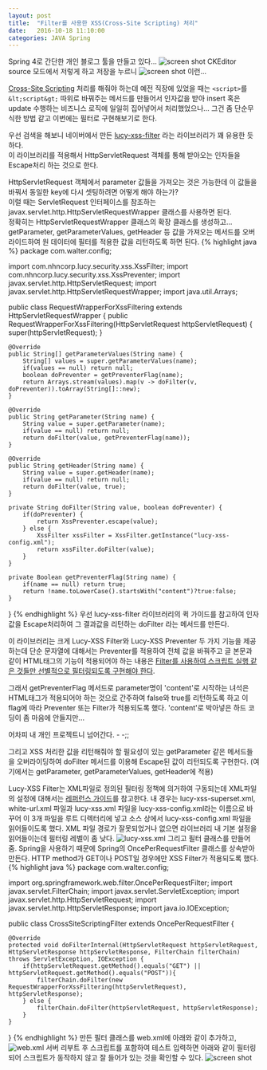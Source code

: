 ```yaml
---
layout: post
title:  "Filter를 사용한 XSS(Cross-Site Scripting) 처리"
date:   2016-10-18 11:10:00
categories: JAVA Spring
---
```


Spring 4로 간단한 개인 블로그 툴을 만들고 있다...
![screen shot](./../../../../../images/20161018/2123A53E58046AE630.png)
CKEditor source 모드에서 저렇게 하고 저장을 누르니
![screen shot](./../../../../../images/20161018/2235174358046B6B42.png)
이런...

[Cross-Site Scripting][1] 처리를 해줘야 하는데 예전 직장에 있었을 때는 `<script>`를 `&lt;script&gt;` 따위로 바꿔주는 메서드를 만들어서 인자값을 받아 insert 혹은 update 수행하는 비즈니스 로직에 일일히 집어넣어서 처리했었으나... 그건 좀 단순무식한 방법 같고 이번에는 필터로 구현해보기로 한다.

우선 검색을 해보니 네이버에서 만든 [lucy-xss-filter][2] 라는 라이브러리가 꽤 유용한 듯하다.  
이 라이브러리를 적용해서 HttpServletRequest 객체를 통해 받아오는 인자들을 Escape처리 하는 것으로 한다.

HttpServletRequest 객체에서 parameter 값들을 가져오는 것은 가능한데 이 값들을 바꿔서 동일한 key에 다시 셋팅하려면 어떻게 해야 하는가?  
이럴 때는 ServletRequest 인터페이스를 참조하는 javax.servlet.http.HttpServletRequestWrapper 클래스를 사용하면 된다.  
정확히는 HttpServletRequestWrapper 클래스의 확장 클래스를 생성하고... getParameter, getParameterValues, getHeader 등 값을 가져오는 메서드를 오버라이드하여 원 데이터에 필터를 적용한 값을 리턴하도록 하면 된다.
{% highlight java %}
package com.walter.config; 

import com.nhncorp.lucy.security.xss.XssFilter; 
import com.nhncorp.lucy.security.xss.XssPreventer; 
import javax.servlet.http.HttpServletRequest; 
import javax.servlet.http.HttpServletRequestWrapper; 
import java.util.Arrays; 

public class RequestWrapperForXssFiltering extends HttpServletRequestWrapper { 
    public RequestWrapperForXssFiltering(HttpServletRequest httpServletRequest) { 
        super(httpServletRequest); 
    } 
    
    @Override 
    public String[] getParameterValues(String name) { 
        String[] values = super.getParameterValues(name); 
        if(values == null) return null; 
        boolean doPreventer = getPreventerFlag(name); 
        return Arrays.stream(values).map(v -> doFilter(v, doPreventer)).toArray(String[]::new); 
    } 
    
    @Override 
    public String getParameter(String name) { 
        String value = super.getParameter(name); 
        if(value == null) return null; 
        return doFilter(value, getPreventerFlag(name)); 
    } 
    
    @Override 
    public String getHeader(String name) { 
        String value = super.getHeader(name); 
        if(value == null) return null; 
        return doFilter(value, true); 
    } 
    
    private String doFilter(String value, boolean doPreventer) { 
        if(doPreventer) { 
            return XssPreventer.escape(value); 
        } else { 
            XssFilter xssFilter = XssFilter.getInstance("lucy-xss-config.xml"); 
            return xssFilter.doFilter(value); 
        } 
    } 
    
    private Boolean getPreventerFlag(String name) { 
        if(name == null) return true; 
        return !name.toLowerCase().startsWith("content")?true:false; 
    } 
}
{% endhighlight %}
우선 lucy-xss-filter 라이브러리의 퀵 가이드를 참고하여 인자값을 Escape처리하여 그 결과값을 리턴하는 doFilter 라는 메서드를 만든다.

이 라이브러리는 크게 Lucy-XSS Filter와 Lucy-XSS Preventer 두 가지 기능을 제공하는데 단순 문자열에 대해서는 Preventer를 적용하여 전체 값을 바꿔주고 글 본문과 같이 HTML태그의 기능이 적용되어야 하는 내용은 [Filter를 사용하여 스크립트 실행 같은 것들만 선별적으로 필터링되도록 구현해야 한다][3].

그래서 getPreventerFlag 메서드로 parameter명이 'content'로 시작하는 녀석은 HTML태그가 적용되어야 하는 것으로 간주하여 false와 true를 리턴하도록 하고 이 flag에 따라 Preventer 또는 Filter가 적용되도록 했다. 'content'로 박아넣은 하드 코딩이 좀 마음에 안들지만... 

어차피 내 개인 프로젝트니 넘어간다. - -;; 

그리고 XSS 처리한 값을 리턴해줘야 할 필요성이 있는 getParameter 같은 메서드들을 오버라이딩하여 doFilter 메서드를 이용해 Escape된 값이 리턴되도록 구현한다. (여기에서는 getParameter, getParameterValues, getHeader에 적용)

Lucy-XSS Filter는 XML파일로 정의된 필터링 정책에 의거하여 구동되는데 XML파일의 설정에 대해서는 [레퍼런스 가이드][4]를 참고한다. 내 경우는 lucy-xss-superset.xml, white-url.xml 파일과 lucy-xss.xml 파일을 lucy-xss-config.xml라는 이름으로 바꾸어 이 3개 파일을 루트 디렉터리에 넣고 소스 상에서 lucy-xss-config.xml 파일을 읽어들이도록 했다. 
XML 파일 경로가 잘못되었거나 없으면 라이브러리 내 기본 설정을 읽어들이는데 필터링 레벨이 좀 낮다.
![lucy-xss.xml](./../../../../../images/20161018/263DE14C5805D8C20C.png)
그리고 필터 클래스를 만들어 줌. Spring을 사용하기 때문에 Spring의 OncePerRequestFilter 클래스를 상속받아 만든다.
HTTP method가 GET이나 POST일 경우에만 XSS Filter가 적용되도록 했다.
{% highlight java %}
package com.walter.config; 

import org.springframework.web.filter.OncePerRequestFilter; 
import javax.servlet.FilterChain; 
import javax.servlet.ServletException; 
import javax.servlet.http.HttpServletRequest; 
import javax.servlet.http.HttpServletResponse; 
import java.io.IOException; 

public class CrossSiteScriptingFilter extends OncePerRequestFilter { 
    
    @Override 
    protected void doFilterInternal(HttpServletRequest httpServletRequest, HttpServletResponse httpServletResponse, FilterChain filterChain) throws ServletException, IOException { 
        if(httpServletRequest.getMethod().equals("GET") || httpServletRequest.getMethod().equals("POST")){ 
            filterChain.doFilter(new RequestWrapperForXssFiltering(httpServletRequest), httpServletResponse);
        } else { 
            filterChain.doFilter(httpServletRequest, httpServletResponse); 
        } 
    } 
}
{% endhighlight %}
만든 필터 클래스를 web.xml에 아래와 같이 추가하고,
![web.xml](./../../../../../images/20161018/260B60465805821C36.png)
서버 리부트 후 스크립트를 포함하여 테스트 입력하면 아래와 같이 필터링되어 스크립트가 동작하지 않고 잘 들어가 있는 것을 확인할 수 있다.
![screen shot](./../../../../../images/20161018/251F8245580583122E.png)

[1]: https://ko.wikipedia.org/wiki/사이트_간_스크립팅
[2]: https://github.com/naver/lucy-xss-filter
[3]: https://github.com/naver/lucy-xss-filter/blob/master/docs/manual/kr/01.%20summary/1.3%20selection%20criterion.md
[4]: https://github.com/naver/lucy-xss-filter/blob/master/docs/manual/kr/04.%20quick%20guide/4.1%20Quick%20Start%20guide.md